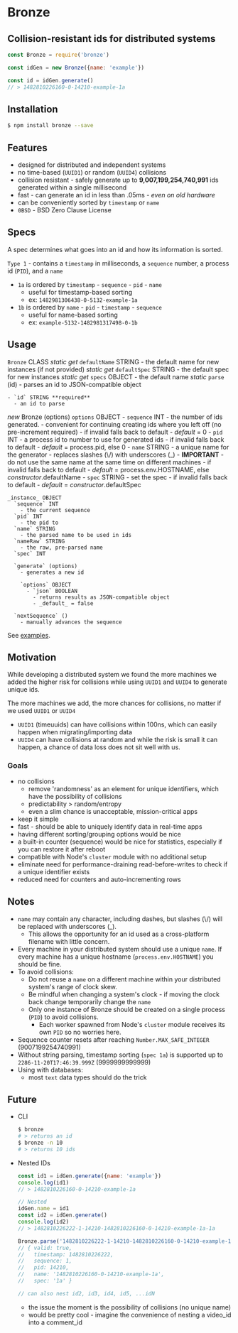 # Bronze
## Collision-resistant ids for distributed systems

<!--

// TODO: create tests
  // spec should be a string and should not contain '-'
  // node clusters should have different PIDs






https://img.shields.io/badge/altusaero-bronze-05a.svg?style=flat-square


https://img.shields.io/npm/dt/bronze.svg?style=flat-square
- npm downloads total

https://img.shields.io/travis/altusaero/bronze.svg?style=flat-square
- travis build status

https://img.shields.io/appveyor/ci/altusaero/bronze.svg?style=flat-square
- appveyor build status

https://img.shields.io/npm/v/bronze.svg?style=flat-square
- npm version

https://img.shields.io/npm/l/bronze.svg?style=flat-square
- npm license

  - https://img.shields.io/github/license/altusaero/bronze.svg?style=flat-square
  - github license

https://img.shields.io/github/issues/altusaero/bronze.svg?style=flat-square
- github issues open

https://img.shields.io/github/issues-pr/altusaero/bronze.svg?style=flat-square
- github pull requests open

https://img.shields.io/github/contributors/altusaero/bronze.svg?style=flat-square
- github contributors



[![Standard - JavaScript Style Guide](https://img.shields.io/badge/code%20style-standard-brightgreen.svg)](http://standardjs.com/)





https://img.shields.io/badge/<SUBJECT>-<STATUS>-<COLOR>.svg

- brightgreen
- green
- yellowgreen
- yellow
- orange
- red
- lightgrey
- blue
- ff69b4
- etc..



-->



```js
const Bronze = require('bronze')

const idGen = new Bronze({name: 'example'})

const id = idGen.generate()
// > 1482810226160-0-14210-example-1a
```


## Installation

```sh
$ npm install bronze --save
```


## Features

- designed for distributed and independent systems
- no time-based (`UUID1`) or random (`UUID4`) collisions
- collision resistant - safely generate up to **9,007,199,254,740,991** ids generated within a single millisecond
- fast - can generate an id in less than .05ms - _even on old hardware_
- can be conveniently sorted by `timestamp` or `name`
- `0BSD` - BSD Zero Clause License


## Specs

A spec determines what goes into an id and how its information is sorted.

`Type 1` - contains a `timestamp` in milliseconds, a `sequence` number, a process id (`PID`), and a `name`
- `1a` is ordered by `timestamp` - `sequence` - `pid` - `name`
  - useful for timestamp-based sorting
  - ex: `1482981306438-0-5132-example-1a`
- `1b` is ordered by `name` - `pid` - `timestamp` - `sequence`
  - useful for name-based sorting
  - ex: `example-5132-1482981317498-0-1b`


## Usage

`Bronze` CLASS
  _static_ _get_ `defaultName` STRING
    - the default name for new instances (if not provided)
  _static_ _get_ `defaultSpec` STRING
    - the default spec for new instances
  _static_ _get_ `specs` OBJECT
    - the default name
  _static_ `parse` (id)
    - parses an id to JSON-compatible object

    - `id` STRING **required**
      - an id to parse

  _new_ Bronze (options)
    `options` OBJECT
      - `sequence` INT
        - the number of ids generated.
        - convenient for continuing creating ids where you left off (no pre-increment required)
        - if invalid falls back to default
        - _default_ = 0
      - `pid` INT
        - a process id to number to use for generated ids
        - if invalid falls back to default
        - _default_ = process.pid, else 0
      - `name` STRING
        - a unique name for the generator - replaces slashes (\\/) with underscores (\_)
        - **IMPORTANT** - do not use the same name at the same time on different machines
        - if invalid falls back to default
        - _default_ = process.env.HOSTNAME, else _constructor_.defaultName
      - `spec` STRING
        - set the spec
        - if invalid falls back to default
        - _default_ = _constructor_.defaultSpec

    _instance_ OBJECT
      `sequence` INT
        - the current sequence
      `pid` INT
        - the pid to
      `name` STRING
        - the parsed name to be used in ids
      `nameRaw` STRING
        - the raw, pre-parsed name
      `spec` INT

      `generate` (options)
        - generates a new id

        `options` OBJECT
          - `json` BOOLEAN
            - returns results as JSON-compatible object
            - _default_ = false

      `nextSequence` ()
        - manually advances the sequence

See [examples](examples).


## Motivation

While developing a distributed system we found the more machines we added the higher risk for collisions while using `UUID1` and `UUID4` to generate unique ids.

The more machines we add, the more chances for collisions, no matter if we used `UUID1` or `UUID4`
  - `UUID1` (timeuuids) can have collisions within 100ns, which can easily happen when migrating/importing data
  - `UUID4` can have collisions at random and while the risk is small it can happen, a chance of data loss does not sit well with us.

### Goals
  - no collisions
    - remove 'randomness' as an element for unique identifiers, which have the possibility of collisions
    - predictability > random/entropy
    - even a slim chance is unacceptable, mission-critical apps
  - keep it simple
  - fast - should be able to uniquely identify data in real-time apps
  - having different sorting/grouping options would be nice
  - a built-in counter (sequence) would be nice for statistics, especially if you can restore it after reboot
  - compatible with Node's `cluster` module with no additional setup
  - eliminate need for performance-draining read-before-writes to check if a unique identifier exists
  - reduced need for counters and auto-incrementing rows


## Notes
  - `name` may contain any character, including dashes, but slashes (\\/) will be replaced with underscores (\_).
    - This allows the opportunity for an id used as a cross-platform filename with little concern.
  - Every machine in your distributed system should use a unique `name`. If every machine has a unique hostname (`process.env.HOSTNAME`) you should be fine.
  - To avoid collisions:
    - Do not reuse a `name` on a different machine within your distributed system's range of clock skew.
    - Be mindful when changing a system's clock - if moving the clock back change temporarily change the `name`
    - Only one instance of Bronze should be created on a single process (`PID`) to avoid collisions.
      - Each worker spawned from Node's `cluster` module receives its own `PID` so no worries here.
  - Sequence counter resets after reaching `Number.MAX_SAFE_INTEGER` (9007199254740991)
  - Without string parsing, timestamp sorting (`spec 1a`) is supported up to `2286-11-20T17:46:39.999Z` (9999999999999)
  - Using with databases:
    - most `text` data types should do the trick


## Future
  - CLI
    ```sh
    $ bronze
    # > returns an id
    $ bronze -n 10
    # > returns 10 ids
    ```

  - Nested IDs
    ```js
    const id1 = idGen.generate({name: 'example'})
    console.log(id1)
    // > 1482810226160-0-14210-example-1a

    // Nested
    idGen.name = id1
    const id2 = idGen.generate()
    console.log(id2)
    // > 1482810226222-1-14210-1482810226160-0-14210-example-1a-1a

    Bronze.parse('1482810226222-1-14210-1482810226160-0-14210-example-1a-1a')
    // { valid: true,
    //   timestamp: 1482810226222,
    //   sequence: 1,
    //   pid: 14210,
    //   name: '1482810226160-0-14210-example-1a',
    //   spec: '1a' }

    // can also nest id2, id3, id4, id5, ...idN
    ```
    - the issue the moment is the possibility of collisions (no unique name)
    - would be pretty cool - imagine the convenience of nesting a video_id into a comment_id
